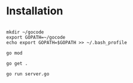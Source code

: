 # Installation

```shell

mkdir ~/gocode
export GOPATH=~/gocode
echo export GOPATH=$GOPATH >> ~/.bash_profile

go mod

go get .

go run server.go
```




